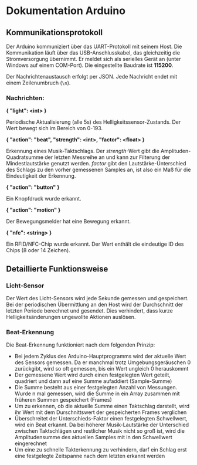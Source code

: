 # Dokumentation Arduino

## Kommunikationsprotokoll

Der Arduino kommuniziert über das UART-Protokoll mit seinem Host. Die Kommunikation läuft über das USB-Anschlusskabel, das gleichzeitig die Stromversorgung übernimmt. Er meldet sich als serielles Gerät an (unter Windows auf einem COM-Port). Die eingestellte Baudrate ist **115200**.

Der Nachrichtenaustausch erfolgt per JSON. Jede Nachricht endet mit einem Zeilenumbruch (`\n`).

### Nachrichten:

**{ "light": \<int\> }**

Periodische Aktualisierung (alle 5s) des Helligkeitssensor-Zustands. Der Wert bewegt sich im Bereich von 0-193.


**{ "action": "beat", "strength": \<int\>, "factor": \<float\> }**

Erkennung eines Musik-Taktschlags. Der *strength*-Wert gibt die Amplituden-Quadratsumme der letzten Messreihe an und kann zur Filterung der Mindestlautstärke genutzt werden. *factor* gibt den Lautstärke-Unterschied des Schlags zu den vorher gemessenen Samples an, ist also ein Maß für die Eindeutigkeit der Erkennung.

**{ "action": "button" }**

Ein Knopfdruck wurde erkannt.

**{ "action": "motion" }**

Der Bewegungsmelder hat eine Bewegung erkannt.

**{ "nfc": \<string\> }**

Ein RFID/NFC-Chip wurde erkannt. Der Wert enthält die eindeutige ID des Chips (8 oder 14 Zeichen).

## Detaillierte Funktionsweise

### Licht-Sensor

Der Wert des Licht-Sensors wird jede Sekunde gemessen und gespeichert. Bei der periodischen Übermittlung an den Host wird der Durchschnitt der letzten Periode berechnet und gesendet. Dies verhindert, dass kurze Helligkeitsänderungen ungewollte Aktionen auslösen.

### Beat-Erkennung

Die Beat-Erkennung funktioniert nach dem folgenden Prinzip:

-   Bei jedem Zyklus des Arduino-Hauptprogramms wird der aktuelle Wert des Sensors gemessen. Da er manchmal trotz Umgebungsgeräuschen 0 zurückgibt, wird so oft gemessen, bis ein Wert ungleich 0 herauskommt
-   Der gemessene Wert wird durch einen festgelegten Wert geteilt, quadriert und dann auf eine Summe aufaddiert (Sample-Summe)
-   Die Summe besteht aus einer festgelegten Anzahl von Messungen. Wurde n mal gemessen, wird die Summe in ein Array zusammen mit früheren Summen gespeichert (Frames)
-   Um zu erkennen, ob die aktuelle Summe einen Taktschlag darstellt, wird ihr Wert mit dem Durschnittswert der gespeicherten Frames verglichen
-   Überschreitet der Unterschieds-Faktor einen festgelegten Schwellwert, wird ein Beat erkannt. Da bei höherer Musik-Lautstärke der Unterschied zwischen Taktschlägen und restlicher Musik nicht so groß ist, wird die Amplitudensumme des aktuellen Samples mit in den Schwellwert eingerechnet
-   Um eine zu schnelle Takterkennung zu verhindern, darf ein Schlag erst eine festgelegte Zeitspanne nach dem letzten erkannt werden
